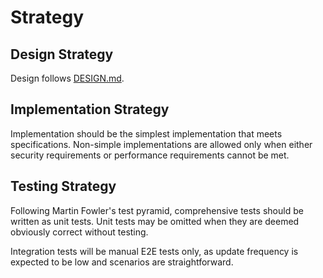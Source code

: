 Strategy
====


Design Strategy
--------
Design follows [DESIGN.md](./DESIGN.md).


Implementation Strategy
--------
Implementation should be the simplest implementation that meets specifications.
Non-simple implementations are allowed only when either security requirements or performance requirements cannot be met.


Testing Strategy
----------
Following Martin Fowler's test pyramid, comprehensive tests should be written as unit tests.
Unit tests may be omitted when they are deemed obviously correct without testing.

Integration tests will be manual E2E tests only, as update frequency is expected to be low and scenarios are straightforward.
